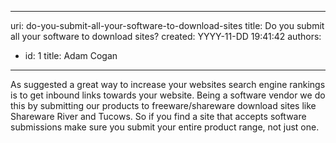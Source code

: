 

---
uri: do-you-submit-all-your-software-to-download-sites
title: Do you submit all your software to download sites?
created: YYYY-11-DD 19:41:42
authors:
  - id: 1
    title: Adam Cogan
---




<span class='intro'> As suggested a great way to increase your websites search engine rankings is to get inbound links towards your website. Being a software vendor we do this by submitting our products to freeware/shareware download sites like Shareware River and Tucows. So if you find a site that accepts software submissions make sure you submit your entire product range, not just one.​​<br> </span>




